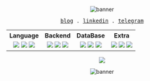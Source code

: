 <p align="center" >
   <img src="https://iili.io/dBau4ZN.gif)](https://freeimage.host/i/dBau4ZN" alt="banner"/>
</p>

<p align="center">
  <samp>
    <a href="https://dev.to/mirrr/">blog</a> .
    <a href="https://www.linkedin.com/in/mirrrrrrrrrrrr/">linkedin</a> .
    <a href="https://t.me/mirrr1998">telegram</a>
  </samp>
</p>

<table align="center">
  <tr>
    <th>Language</th>
    <th>Backend</th>
    <th>DataBase</th>
    <th>Extra</th>
  </tr>
  <tr>
    <td align="center">
      <img src="https://skillicons.dev/icons?i=javascript" />
      <img src="https://skillicons.dev/icons?i=typescript" />
      <img src="https://skillicons.dev/icons?i=php" />
    </td>
    <td align="center">
      <img src="https://skillicons.dev/icons?i=nodejs" />
      <img src="https://skillicons.dev/icons?i=expressjs" />
      <img src="https://skillicons.dev/icons?i=laravel" />
    </td>
    <td align="center">
      <img src="https://skillicons.dev/icons?i=mongodb" />
      <img src="https://skillicons.dev/icons?i=postgresql" />
      <img src="https://skillicons.dev/icons?i=mysql" />
    </td>
    <td align="center">
      <img src="https://skillicons.dev/icons?i=linux" />
      <img src="https://skillicons.dev/icons?i=bash" />
      <img src="https://skillicons.dev/icons?i=git" />
    </td>
  </tr>
</table>


<p align="center">
    <a href="https://hits.sh/github.com/mirrrrrrrrrrrr/">
        <img src="https://hits.sh/github.com/mirrrrrrrrrrrr.svg?view=today-total&label=mirrr's%20viewers%20(today%20%2F%20total)&color=ff5a00&labelColor=0a0505">
  </a>
</p>

<p align="center" >
   <img src="https://iili.io/dBau4ZN.gif)](https://freeimage.host/i/dBau4ZN" alt="banner"/>
</p>
